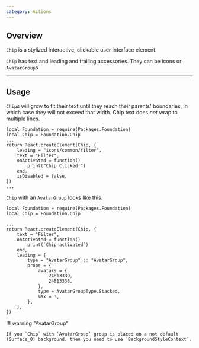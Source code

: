 ```yaml
---
category: Actions
---
```


## Overview

`Chip` is a stylized interactive, clickable user interface element.

`Chip` has text and leading and trailing accessories. They can be icons or `AvatarGroup`s

---

## Usage

`Chip`s will grow to fit their text until they reach their parents' boundaries, in which case they will not exceed that width. Chip text does *not* wrap to multiple lines.

```luau
local Foundation = require(Packages.Foundation)
local Chip = Foundation.Chip
...
return React.createElement(Chip, {
	leading = "icons/common/filter",
	text = "Filter",
	onActivated = function()
		print("Chip Clicked!")
	end,
	isDisabled = false,
})
...
```

`Chip` with an `AvatarGroup` looks like this. 
```luau
local Foundation = require(Packages.Foundation)
local Chip = Foundation.Chip

...
return React.createElement(Chip, {
    text = "Filter",
    onActivated = function()
        print(`Chip activated`)
    end,
    leading = {
        type = "AvatarGroup" :: "AvatarGroup",
        props = {
            avatars = {
                24813339,
                24813338,
            },
            type = AvatarGroupType.Stacked,
            max = 3,
        },
    },
})
```

!!! warning "AvatarGroup"

    If you `Chip` with `AvatarGroup` group is placed on a not default (Surface_0) background, then you need to use `BackgroundStyleContext`.
